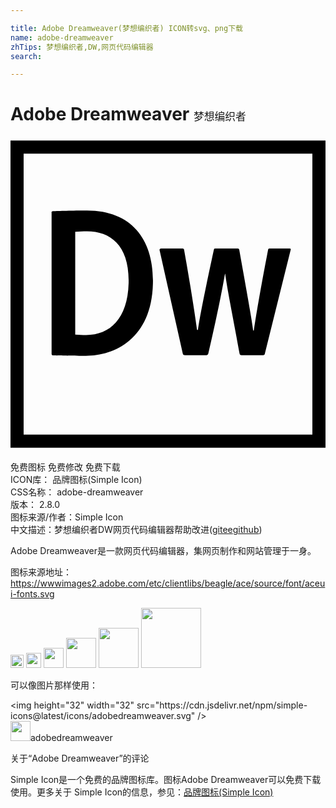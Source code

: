 ```yaml
---

title: Adobe Dreamweaver(梦想编织者) ICON转svg、png下载
name: adobe-dreamweaver
zhTips: 梦想编织者,DW,网页代码编辑器
search: 

---
```


# Adobe Dreamweaver  <small style="font-size: 60%;font-weight: 100">梦想编织者</small>

<div id="svg" class="svg-wrap">
<svg role="img" viewBox="0 0 24 24" xmlns="http://www.w3.org/2000/svg"><title>Adobe Dreamweaver icon</title><path d="M0 .3v23.4h24V.3H0zm1 1h22v21.4H1V1.3zm2.125 4.51c0-.084.017-.117.116-.133.38-.017 1.47-.05 2.597-.05 3.35 0 5.016 2.162 5.016 5.33 0 4.405-2.89 5.74-5.115 5.74-.842 0-2.064-.016-2.51-.032-.065 0-.098-.05-.098-.132V5.808zm1.8 9.27c.28.018.528.034.842.034 1.848 0 3.217-1.304 3.234-4.108.02-2.74-1.4-3.795-3.163-3.795-.347 0-.627.02-.907.038v7.837zm12.688 1.57c-.116 0-.148-.045-.165-.143-.495-2.755-.907-4.703-1.09-6.056h-.016c-.214 1.226-.61 3.257-1.27 6.078-.033.1-.066.127-.148.127h-1.617c-.116 0-.148-.016-.18-.115L11.36 8.66c-.016-.067.018-.133.117-.133h1.617c.066 0 .116.023.132.09.627 3.546.89 5.384.99 6.11h.066c.116-.858.462-2.646 1.204-6.078.033-.1.033-.124.132-.124h1.7c.082 0 .098.04.115.123.578 3.25.957 5.3 1.056 6.126h.05c.16-1.056.38-2.48 1.084-6.144.017-.066.033-.106.116-.106h1.52c.066 0 .116.033.083.116l-1.963 7.894c-.015.083-.03.116-.146.116h-1.617z"/></svg>
</div>
<detail full-name='adobe-dreamweaver'></detail>

<div class="detail-page">
<p>
<span><span class="badge-success badge">免费图标</span> <span class="badge-success badge">免费修改</span>  <span class="badge-success badge">免费下载</span> </span>
<br/>
<span>
ICON库：
<span class="badge-secondary badge">品牌图标(Simple Icon)</span> 
</span>
<br/>
<span>
CSS名称：
<span class="badge-secondary badge">adobe-dreamweaver</span> 
</span>

<br/>
<span>
版本：
<span class="badge-secondary badge">2.8.0</span> 
</span>
<br/>
<span>图标来源/作者：<span class="badge-light badge">Simple Icon</span></span> 
<br/>
<span class="zh-detail">中文描述：<span class="badge-primary badge">梦想编织者</span><span class="badge-primary badge">DW</span><span class="badge-primary badge">网页代码编辑器</span><span class="help-link"><span>帮助改进</span>(<a href="https://gitee.com/liuwave/icon-helper/edit/master/json/brands/adobe-dreamweaver.json" target="_blank" rel="noopener noreferrer">gitee</a><a href="https://github.com/liuwave/icon-helper/edit/master/json/brands/adobe-dreamweaver.json" target="_blank" rel="noopener noreferrer">github</a></span>)</span><br/>
</p>
</div><div class="description description alert alert-light"><p>Adobe Dreamweaver是一款网页代码编辑器，集网页制作和网站管理于一身。</p><p>图标来源地址：<a href="https://wwwimages2.adobe.com/etc/clientlibs/beagle/ace/source/font/aceui-fonts.svg" target="_blank" rel="noopener noreferrer">https://wwwimages2.adobe.com/etc/clientlibs/beagle/ace/source/font/aceui-fonts.svg</a></p></div>
<div class="alert alert-dark">
<img height="21" width="21" src="https://cdn.jsdelivr.net/npm/simple-icons@latest/icons/adobedreamweaver.svg" />
<img height="24" width="24" src="https://cdn.jsdelivr.net/npm/simple-icons@latest/icons/adobedreamweaver.svg" />
<img height="32" width="32" src="https://cdn.jsdelivr.net/npm/simple-icons@latest/icons/adobedreamweaver.svg" />
<img height="48" width="48" src="https://cdn.jsdelivr.net/npm/simple-icons@latest/icons/adobedreamweaver.svg" />
<img height="64" width="64" src="https://cdn.jsdelivr.net/npm/simple-icons@latest/icons/adobedreamweaver.svg" />
<img height="96" width="96" src="https://cdn.jsdelivr.net/npm/simple-icons@latest/icons/adobedreamweaver.svg" />

</div>
<div>
  <p>可以像图片那样使用：    
  </p>
  <div class="alert alert-primary" style="font-size: 14px">
    &lt;img height="32" width="32" src="https://cdn.jsdelivr.net/npm/simple-icons@latest/icons/adobedreamweaver.svg" /&gt;
    <copy-btn content='<img height="32" width="32" src="https://cdn.jsdelivr.net/npm/simple-icons@latest/icons/adobedreamweaver.svg" />'></copy-btn>
  </div>
  <div class="alert alert-secondary">
    <img height="32" width="32" src="https://cdn.jsdelivr.net/npm/simple-icons@latest/icons/adobedreamweaver.svg" />adobedreamweaver
    <copy-btn content="adobedreamweaver" btn-title="复制图标名称"></copy-btn>
  </div>
</div>

<Vssue title="关于“Adobe Dreamweaver”的评论" >关于“Adobe Dreamweaver”的评论</Vssue>


<div><p>Simple Icon是一个免费的品牌图标库。图标Adobe Dreamweaver可以免费下载使用。更多关于  Simple Icon的信息，参见：<a target="_blank" href="https://iconhelper.cn/brands.html">品牌图标(Simple Icon)</a>
</p></div>

